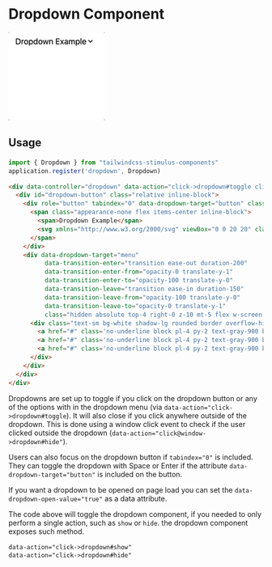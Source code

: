 # Dropdown Component

![dropdown](dropdown.gif)

## Usage

```javascript
import { Dropdown } from "tailwindcss-stimulus-components"
application.register('dropdown', Dropdown)
```

```html
<div data-controller="dropdown" data-action="click->dropdown#toggle click@window->dropdown#hide">
  <div id="dropdown-button" class="relative inline-block">
    <div role="button" tabindex="0" data-dropdown-target="button" class="inline-block select-none">
      <span class="appearance-none flex items-center inline-block">
        <span>Dropdown Example</span>
        <svg xmlns="http://www.w3.org/2000/svg" viewBox="0 0 20 20" class="fill-current h-4 w-4"><path d="M9.293 12.95l.707.707L15.657 8l-1.414-1.414L10 10.828 5.757 6.586 4.343 8z"></path></svg>
      </span>
    </div>
    <div data-dropdown-target="menu"
          data-transition-enter="transition ease-out duration-200"
          data-transition-enter-from="opacity-0 translate-y-1"
          data-transition-enter-to="opacity-100 translate-y-0"
          data-transition-leave="transition ease-in duration-150"
          data-transition-leave-from="opacity-100 translate-y-0"
          data-transition-leave-to="opacity-0 translate-y-1"
          class="hidden absolute top-4 right-0 z-10 mt-5 flex w-screen max-w-max">
      <div class="text-sm bg-white shadow-lg rounded border overflow-hidden w-32">
        <a href="#" class='no-underline block pl-4 py-2 text-gray-900 bg-white hover:bg-gray-100 whitespace-no-wrap'>Account</a>
        <a href="#" class='no-underline block pl-4 py-2 text-gray-900 bg-white hover:bg-gray-100 whitespace-no-wrap'>Billing</a>
        <a href="#" class='no-underline block pl-4 py-2 text-gray-900 bg-white hover:bg-gray-100 whitespace-no-wrap border-t'>Sign Out</a>
      </div>
    </div>
  </div>
</div>
```

Dropdowns are set up to toggle if you click on the dropdown button or any of the
options with in the dropdown menu (via `data-action="click->dropdown#toggle`).
It will also close if you click anywhere outside of the dropdown. This is
done using a window click event to check if the user clicked outside the
dropdown (`data-action="click@window->dropdown#hide"`).

Users can also focus on the dropdown button if `tabindex="0"` is included. They can toggle the dropdown with Space or Enter if the attribute `data-dropdown-target="button"` is included on the button.

If you want a dropdown to be opened on page load you can set the ```data-dropdown-open-value="true"``` as a data attribute.

The code above will toggle the dropdown component, if you needed to only perform a single action, such as `show` or `hide`. the dropdown component exposes such method.

```html
data-action="click->dropdown#show"
data-action="click->dropdown#hide"
```